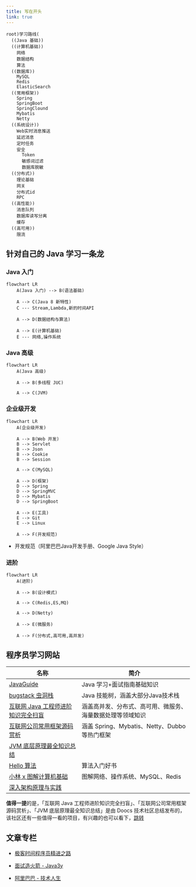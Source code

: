```yaml
---
title: 写在开头
link: true
---
```


```mindmap
root)学习路线(
  ((Java 基础))
  ((计算机基础))
    网络
    数据结构
    算法
  ((数据库))
    MySQL
    Redis
    ElasticSearch
  ((常用框架))
    Spring
    SpringBoot
    SpringClound
    Mybatis
    Netty
  ((系统设计))
    Web实时消息推送
    延迟消息
    定时任务
    安全
      Token
      敏感词过滤
      数据库脱敏
  ((分布式))
    理论基础
    网关
    分布式id
    RPC
  ((高性能))
    消息队列
    数据库读写分离
    缓存
  ((高可用))
    限流
```

## 针对自己的 Java 学习一条龙

### Java 入门

```mermaid
flowchart LR
    A(Java 入门) --> B(语法基础)

    A --> C(Java 8 新特性)
    C --- Stream,Lambda,新的时间API
    
    A --> D(数据结构与算法)
    
    A --> E(计算机基础)
    E --- 网络,操作系统
```

### Java 高级

```mermaid
flowchart LR
    A(Java 高级) 
    
    A --> B(多线程 JUC)

    A --> C(JVM)
```

### 企业级开发

```mermaid
flowchart LR
    A(企业级开发) 
    
    A --> B(Web 开发)
    B --> Servlet
    B --> Json
    B --> Cookie
    B --> Session

    A --> C(MySQL)

    A --> D(框架)
    D --> Spring
    D --> SpringMVC
    D --> Mybatis
    D --> SpringBoot

    A --> E(工具)
    E --> Git
    E --> Linux

    A --> F(开发规范)
```

- 开发规范（阿里巴巴Java开发手册、Google Java Style）

### 进阶

```mermaid
flowchart LR
    A(进阶) 
    
    A --> B(设计模式)

    A --> C(Redis,ES,MQ)

    A --> D(Netty)

    A --> E(微服务)

    A --> F(分布式,高可用,高并发)
```

## 程序员学习网站

| 名称                       | 简介                                 |
| ------------------------ | ---------------------------------- |
| [JavaGuide][]            | Java 学习+面试指南基础知识                   |
| [bugstack 虫洞栈][]         | Java 技能树，涵盖大部分Java技术栈              |
| [互联网 Java 工程师进阶知识完全扫盲][] | 涵盖高并发、分布式、高可用、微服务、海量数据处理等领域知识      |
| [互联网公司常用框架源码赏析][]        | 涵盖 Spring、Mybatis、Netty、Dubbo等热门框架 |
| [JVM 底层原理最全知识总结][]       |                                    |
| [Hello 算法][]             | 算法入门好书                             |
| [小林 x 图解计算机基础][]         | 图解网络、操作系统、MySQL、Redis              |
| [深入架构原理与实践][]            |                                    |

**值得一提**的是，「互联网 Java 工程师进阶知识完全扫盲」、「互联网公司常用框架源码赏析」、「JVM 底层原理最全知识总结」是由 Doocs 技术社区总结发布的，该社区还有一些值得一看的项目，有兴趣的也可以看下，[跳转](https://doocs.github.io/#/README_CN?id=项目)

## 文章专栏

- [极客时间程序员精进之路][]

- [面试造火箭 - Java3y][]

- [阿里巴巴 - 技术人生][]

​​<!-- +++++++++ 下面是引用式链接 +++++++++ -->

[JavaGuide]: https://javaguide.cn

[bugstack 虫洞栈]: https://bugstack.cn

[互联网 Java 工程师进阶知识完全扫盲]: https://doocs.gitee.io/advanced-java

[互联网公司常用框架源码赏析]: https://doocs.github.io/source-code-hunter

[JVM 底层原理最全知识总结]: https://doocs.gitee.io/jvm

[极客时间程序员精进之路]: https://www.zhihu.com/column/c_1045311763629350912

[面试造火箭 - Java3y]: https://mp.weixin.qq.com/mp/appmsgalbum?action=getalbum&__biz=MzU4NzA3MTc5Mg==&scene=1&album_id=1657204970858872832&count=3#wechat_redirect

[阿里巴巴 - 技术人生]: https://mp.weixin.qq.com/mp/appmsgalbum?__biz=MzU4NzU0MDIzOQ==&action=getalbum&album_id=2058854698228482051&scene=173&subscene=3&sessionid=undefined&enterid=1633072103&from_msgid=2247494519&from_itemidx=1&count=3&nolastread=1#wechat_redirect

[Hello 算法]: https://www.hello-algo.com/

[小林 x 图解计算机基础]: https://xiaolincoding.com/

[深入架构原理与实践]: https://github.com/isno/theByteBook
